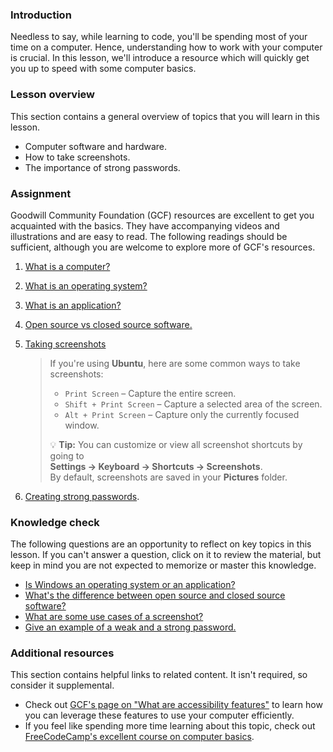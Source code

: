 ### Introduction

Needless to say, while learning to code, you'll be spending most of your time on a computer. Hence, understanding how to work with your computer is crucial. In this lesson, we'll introduce a resource which will quickly get you up to speed with some computer basics.

### Lesson overview

This section contains a general overview of topics that you will learn in this lesson.

- Computer software and hardware.
- How to take screenshots.
- The importance of strong passwords.

### Assignment

<div class="lesson-content__panel" markdown="1">

Goodwill Community Foundation (GCF) resources are excellent to get you acquainted with the basics. They have accompanying videos and illustrations and are easy to read. The following readings should be sufficient, although you are welcome to explore more of GCF's resources.

1. [What is a computer?](https://edu.gcfglobal.org/en/computerbasics/what-is-a-computer/1/)
1. [What is an operating system?](https://edu.gcfglobal.org/en/computerbasics/understanding-operating-systems/1/)
1. [What is an application?](https://edu.gcfglobal.org/en/computerbasics/understanding-applications/1/)
1. [Open source vs closed source software.](https://edu.gcfglobal.org/en/basic-computer-skills/open-source-vs-closed-source-software/1/)
1. [Taking screenshots](https://edu.gcfglobal.org/en/techsavvy/taking-screenshots/1/)
    > If you're using **Ubuntu**, here are some common ways to take screenshots:
    >
    > - `Print Screen` – Capture the entire screen.
    > - `Shift + Print Screen` – Capture a selected area of the screen.
    > - `Alt + Print Screen` – Capture only the currently focused window.
    >
    > 💡 **Tip:** You can customize or view all screenshot shortcuts by going to  
    > **Settings → Keyboard → Shortcuts → Screenshots**.  
    > By default, screenshots are saved in your **Pictures** folder.

1. [Creating strong passwords](https://edu.gcfglobal.org/en/techsavvy/password-tips/1/).

</div>

### Knowledge check

The following questions are an opportunity to reflect on key topics in this lesson. If you can't answer a question, click on it to review the material, but keep in mind you are not expected to memorize or master this knowledge.

- [Is Windows an operating system or an application?](https://edu.gcfglobal.org/en/computerbasics/understanding-operating-systems/1/)
- [What's the difference between open source and closed source software?](https://edu.gcfglobal.org/en/basic-computer-skills/open-source-vs-closed-source-software/1/)
- [What are some use cases of a screenshot?](https://edu.gcfglobal.org/en/techsavvy/taking-screenshots/1/)
- [Give an example of a weak and a strong password.](https://edu.gcfglobal.org/en/techsavvy/password-tips/1/)

### Additional resources

This section contains helpful links to related content. It isn't required, so consider it supplemental.

- Check out [GCF's page on "What are accessibility features"](https://edu.gcfglobal.org/en/computerbasics/using-accessibility-features/1/) to learn how you can leverage these features to use your computer efficiently.
- If you feel like spending more time learning about this topic, check out [FreeCodeCamp's excellent course on computer basics](https://youtu.be/y2kg3MOk1sY).
